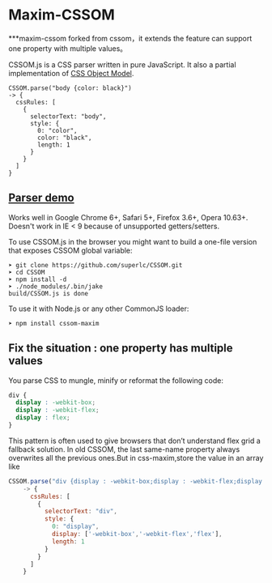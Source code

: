 # Maxim-CSSOM

***maxim-cssom forked from cssom，it extends the feature can support one property with multiple values。

CSSOM.js is a CSS parser written in pure JavaScript. It also a partial implementation of [CSS Object Model](http://dev.w3.org/csswg/cssom/). 

    CSSOM.parse("body {color: black}")
    -> {
      cssRules: [
        {
          selectorText: "body",
          style: {
            0: "color",
            color: "black",
            length: 1
          }
        }
      ]
    }


## [Parser demo](http://nv.github.com/CSSOM/docs/parse.html)

Works well in Google Chrome 6+, Safari 5+, Firefox 3.6+, Opera 10.63+.
Doesn't work in IE < 9 because of unsupported getters/setters.

To use CSSOM.js in the browser you might want to build a one-file version that exposes CSSOM global variable:

    ➤ git clone https://github.com/superlc/CSSOM.git
    ➤ cd CSSOM
    ➤ npm install -d
    ➤ ./node_modules/.bin/jake
    build/CSSOM.js is done

To use it with Node.js or any other CommonJS loader:

    ➤ npm install cssom-maxim

## Fix the situation : one property has multiple values

You parse CSS to mungle, minify or reformat the following code:

```css
div {
  display : -webkit-box;
  display : -webkit-flex;
  display : flex;
}
```

This pattern is often used to give browsers that don’t understand flex grid a fallback solution.
In old CSSOM, the last same-name property always overwrites all the previous ones.But in css-maxim,store the value in an array like

```javascript
CSSOM.parse("div {display : -webkit-box;display : -webkit-flex;display : flex;}")
    -> {
      cssRules: [
        {
          selectorText: "div",
          style: {
            0: "display",
            display: ['-webkit-box','-webkit-flex','flex'],
            length: 1
          }
        }
      ]
    }
```
